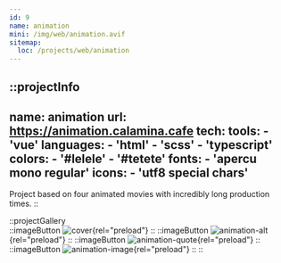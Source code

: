 ```yaml
---
id: 9
name: animation
mini: /img/web/animation.avif
sitemap:
  loc: /projects/web/animation
---
```


::projectInfo
---
name: animation
url: https://animation.calamina.cafe
tech: 
    tools:
      - 'vue'
    languages:
      - 'html'
      - 'scss'
      - 'typescript'
    colors:
      - '#lelele'
      - '#tetete'
    fonts:
      - 'apercu mono regular'
    icons:
      - 'utf8 special chars'
---
Project based on four animated movies with incredibly long production times.
::

::projectGallery  
  ::imageButton
    ![cover](/img/web/animation.avif){rel="preload"}
  ::
  ::imageButton
    ![animation-alt](/img/web/animation/animation-alt.avif){rel="preload"}
  ::
  ::imageButton
    ![animation-quote](/img/web/animation/animation-quote.avif){rel="preload"}
  :: 
  ::imageButton
    ![animation-image](/img/web/animation/animation-image.avif){rel="preload"}
  :: 
::

<!-- ::projectFeatures
:: -->